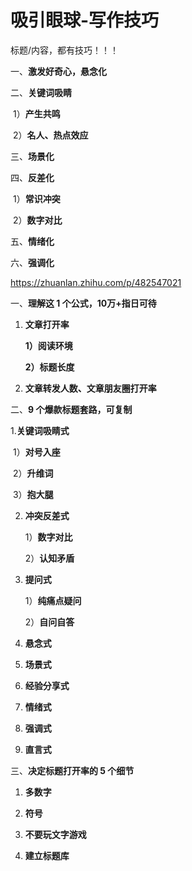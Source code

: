 # 吸引眼球-写作技巧

标题/内容，都有技巧！！！

一、**激发好奇心，悬念化**

二、**关键词吸睛**

​	1）**产生共鸣**

​	2）**名人、热点效应**

三、**场景化**

四、**反差化**

​	1）**常识冲突**

​	2）**数字对比**

五、**情绪化**

六、**强调化**

https://zhuanlan.zhihu.com/p/482547021

一、**理解这 1 个公式，10万+指日可待**

1. **文章打开率**

   **1）阅读环境**

   **2）标题长度**

2. **文章转发人数、文章朋友圈打开率**

二、**9 个爆款标题套路，可复制**

1.**关键词吸睛式**

​	1）**对号入座**

​	2）**升维词**

​	3）**抱大腿**

2. **冲突反差式**

   1）**数字对比**

   2）**认知矛盾**

3. **提问式**

   1）**纯痛点疑问**

   2）**自问自答**

4. **悬念式**

5. **场景式**

6. **经验分享式**

7. **情绪式**

8. **强调式**

9. **直言式**

三、**决定标题打开率的 5 个细节**

1. **多数字**

2. **符号**

3. **不要玩文字游戏**

4. **建立标题库**
